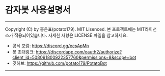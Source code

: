 # 감자봇 사용설명서

---
Copyright (C) by 홍은표(potato179). MIT Lisenced.
본 프로젝트에는 MIT라이선스가 적용되어있습니다. 자세한 사항은 LICENSE 파일을 참고하세요.


   * 공식 포럼: https://discord.gg/ecsApMn
   * 봇 초대링크: https://discordapp.com/oauth2/authorize?client_id=508091800922357760&permissions=8&scope=bot
   * 깃허브: https://github.com/potato179/PotatoBot
---
